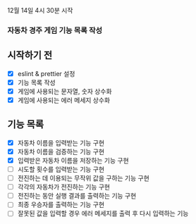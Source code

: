 12월 14일 4시 30분 시작

### 자동차 경주 게임 기능 목록 작성

## 시작하기 전

- [x] eslint & prettier 설정
- [x] 기능 목록 작성
- [x] 게임에 사용되는 문자열, 숫자 상수화
- [x] 게임에 사용되는 에러 메세지 상수화

## 기능 목록

- [x] 자동차 이름을 입력받는 기능 구현
- [x] 자동차 이름을 검증하는 기능 구현
- [x] 입력받은 자동차 이름을 저장하는 기능 구현
- [ ] 시도할 횟수를 입력받는 기능 구현
- [ ] 전진하는 데 이용되는 무작위 값을 구하는 기능 구현
- [ ] 각각의 자동차가 전진하는 기능 구현
- [ ] 전진하는 동안 실행 결과를 출력하는 기능 구현
- [ ] 최종 우승자를 출력하는 기능 구현
- [ ] 잘못된 값을 입력할 경우 에러 메세지를 출력 후 다시 입력하는 기능
